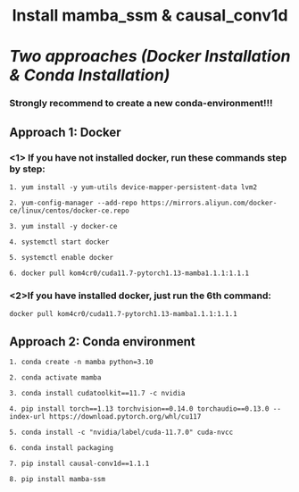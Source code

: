 <h1 align='center'>Install mamba_ssm & causal_conv1d</h1>

# ___Two approaches (Docker Installation & Conda Installation)___
### Strongly recommend to create a new conda-environment!!!

## Approach 1: Docker

### <1> If you have not installed docker, run these commands step by step:

```shell
1. yum install -y yum-utils device-mapper-persistent-data lvm2

2. yum-config-manager --add-repo https://mirrors.aliyun.com/docker-ce/linux/centos/docker-ce.repo

3. yum install -y docker-ce

4. systemctl start docker

5. systemctl enable docker

6. docker pull kom4cr0/cuda11.7-pytorch1.13-mamba1.1.1:1.1.1
```

### <2>If you have installed docker, just run the 6th command:

```shell
docker pull kom4cr0/cuda11.7-pytorch1.13-mamba1.1.1:1.1.1
```



## Approach 2: Conda environment

```shell
1. conda create -n mamba python=3.10

2. conda activate mamba

3. conda install cudatoolkit==11.7 -c nvidia

4. pip install torch==1.13 torchvision==0.14.0 torchaudio==0.13.0 --index-url https://download.pytorch.org/whl/cu117

5. conda install -c "nvidia/label/cuda-11.7.0" cuda-nvcc

6. conda install packaging

7. pip install causal-conv1d==1.1.1

8. pip install mamba-ssm
```
